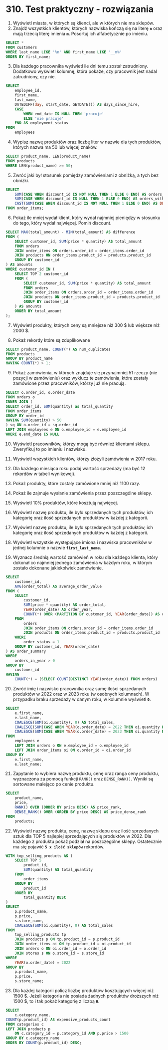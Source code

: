 # 310. Test praktyczny - rozwiązania

1. Wyświetl miasta, w których są klienci, ale w których nie ma sklepów.
2. Znajdź wszystkich klientów, których nazwiska kończą się na literę **`n`** oraz mają trzecią literę imienia **`m`**. Posortuj ich alfabetycznie po imieniu.

```sql
SELECT *
FROM customers
WHERE last_name LIKE '%n' AND first_name LIKE '__m%'
ORDER BY first_name;
```

3. Dla każdego pracownika wyświetl ile dni temu został zatrudniony. Dodatkowo wyświetl kolumnę, która pokaże, czy pracownik jest nadal zatrudniony, czy nie.

```sql
SELECT 
    employee_id, 
    first_name, 
    last_name, 
    DATEDIFF(day, start_date, GETDATE()) AS days_since_hire,
    CASE
        WHEN end_date IS NULL THEN 'pracuje'
        ELSE 'nie pracuje'
    END AS employment_status
FROM 
    employees
```


4. Wypisz nazwę produktów oraz liczbę liter w nazwie dla tych produktów, których nazwa ma 50 lub więcej znaków.

```sql
SELECT product_name, LEN(product_name)
FROM products
WHERE LEN(product_name) >= 50;
```

5. Zwróć jaki był stosunek pomiędzy zamówieniami z obniżką, a tych bez obniżki.

```sql
SELECT
	SUM(CASE WHEN discount_id IS NOT NULL THEN 1 ELSE 0 END) AS orders_with_discount,
	SUM(CASE WHEN discount_id IS NULL THEN 1 ELSE 0 END) AS orders_without_discount,
	CAST(SUM(CASE WHEN discount_id IS NOT NULL THEN 1 ELSE 0 END) AS DECIMAL) / CAST(SUM(CASE WHEN discount_id IS NULL THEN 1 ELSE 0 END) AS DECIMAL) AS discount_ratio
FROM order_items;
```

6. Pokaż ile mniej wydał klient, który wydał najmniej pieniędzy w stosunku do tego, który wydał najwięcej. Pomiń discount.

```sql
SELECT MAX(total_amount) - MIN(total_amount) AS difference
FROM (
    SELECT customer_id, SUM(price * quantity) AS total_amount
    FROM orders
    JOIN order_items ON orders.order_id = order_items.order_id
    JOIN products ON order_items.product_id = products.product_id
    GROUP BY customer_id
) AS amounts
WHERE customer_id IN (
    SELECT TOP 2 customer_id
    FROM (
        SELECT customer_id, SUM(price * quantity) AS total_amount
        FROM orders
        JOIN order_items ON orders.order_id = order_items.order_id
        JOIN products ON order_items.product_id = products.product_id
        GROUP BY customer_id
    ) AS amounts
    ORDER BY total_amount
);
```

7.  Wyświetl produkty, których ceny są mniejsze niż 300 $ lub większe niż 2000 $.

8. Pokaż rekordy które są zduplikowane

```sql
SELECT product_name, COUNT(*) AS num_duplicates
FROM products
GROUP BY product_name
HAVING COUNT(*) > 1;
```

9. Pokaż zamówienia, w których znajduje się przynajmniej 51 rzeczy (nie pozycji w zamówieniu) oraz wyklucz te zamówienia, które zostały zamówione przez pracowników, którzy już nie pracują.

```sql
SELECT o.order_id, o.order_date
FROM orders o
INNER JOIN (
SELECT order_id, SUM(quantity) as total_quantity
FROM order_items
GROUP BY order_id
HAVING SUM(quantity) > 50
) sq ON o.order_id = sq.order_id
LEFT JOIN employees e ON o.employee_id = e.employee_id
WHERE e.end_date IS NULL
```

10.  Wyświetl pracowników, którzy mogą być również klientami sklepu. Zweryfikuj to po imieniu i nazwisku.

11.  Wyświetl wszystkich klientów, którzy złożyli zamówienia w 2017 roku.

12. Dla każdego miesiąca roku podaj wartość sprzedaży (ma być 12 rekordów w tabeli wynikowej).

13. Pokaż produkty, które zostały zamówione mniej niż 1100 razy.

14. Pokaż ile zajmuje wysłanie zamówienia przez poszczególne sklepy.

15. Wyświetl 10% produktów, które kosztują najwięcej.

16. Wyświetl nazwę produktu, ile było sprzedanych tych produktów, ich kategorię oraz ilość sprzedanych produktów w każdej z kategorii.

17. Wyświetl nazwę produktu, ile było sprzedanych tych produktów, ich kategorię oraz ilość sprzedanych produktów w każdej z kategorii.

18. Wyświetl wszystkie występujące imiona i nazwiska pracowników w jednej kolumnie o nazwie **`first_last_name`**.

19. Wyznacz średnią wartość zamówień w roku dla każdego klienta, który dokonał co najmniej jednego zamówienia w każdym roku, w którym zostało dokonane jakiekolwiek zamówienie.

```sql
SELECT 
    customer_id, 
    AVG(order_total) AS average_order_value
FROM (
    SELECT 
        customer_id, 
        SUM(price * quantity) AS order_total, 
        YEAR(order_date) AS order_year,
        COUNT(*) OVER (PARTITION BY customer_id, YEAR(order_date)) AS orders_in_year
    FROM 
        orders 
        JOIN order_items ON orders.order_id = order_items.order_id 
        JOIN products ON order_items.product_id = products.product_id
    WHERE 
        order_status = 1
	GROUP BY customer_id, YEAR(order_date)
) AS order_summary
WHERE 
    orders_in_year > 0
GROUP BY 
    customer_id
HAVING 
    COUNT(*) = (SELECT COUNT(DISTINCT YEAR(order_date)) FROM orders)
```


20. Zwróć imię i nazwisko pracownika oraz sumę ilości sprzedanych produktów w 2022 oraz w 2023 roku (w osobnych kolumnach). W przypadku braku sprzedaży w danym roku, w kolumnie wyświetl **`0`**. 

```sql
SELECT 
    e.first_name, 
    e.last_name, 
    COALESCE(SUM(oi.quantity), 0) AS total_sales,
    COALESCE(SUM(CASE WHEN YEAR(o.order_date) = 2022 THEN oi.quantity ELSE 0 END), 0) AS sales_2022,
    COALESCE(SUM(CASE WHEN YEAR(o.order_date) = 2023 THEN oi.quantity ELSE 0 END), 0) AS sales_2023
FROM 
    employees e 
    LEFT JOIN orders o ON e.employee_id = o.employee_id
    LEFT JOIN order_items oi ON o.order_id = oi.order_id
GROUP BY 
    e.first_name, 
    e.last_name;
```

21. Zapytanie to wybiera nazwę produktu, cenę oraz ranga ceny produktu, wyznaczona za pomocą funkcji `RANK()` oraz `DENSE_RANK()`. Wyniki są sortowane malejąco po cenie produktu.

```sql
SELECT 
    product_name, 
    price, 
    RANK() OVER (ORDER BY price DESC) AS price_rank, 
    DENSE_RANK() OVER (ORDER BY price DESC) AS price_dense_rank
FROM 
    products;
```

22. Wyświetl nazwę produktu, cenę, nazwę sklepu oraz ilość sprzedanych sztuk dla TOP 5 najlepiej sprzedających się produktów w 2022. Dla każdego z produktu pokaż podział na poszczególne sklepy. Ostatecznie ma się pojawić **`5 x ilość sklepów`** rekordów.

```sql
WITH top_selling_products AS (
    SELECT TOP 5
        product_id,
        SUM(quantity) AS total_quantity
    FROM 
        order_items
    GROUP BY 
        product_id
    ORDER BY 
        total_quantity DESC
)
SELECT 
    p.product_name, 
    p.price,
    s.store_name,
    COALESCE(SUM(oi.quantity), 0) AS total_sales
FROM 
    top_selling_products tp 
    JOIN products p ON tp.product_id = p.product_id
    JOIN order_items oi ON tp.product_id = oi.product_id
    JOIN orders o ON oi.order_id = o.order_id
    JOIN stores s ON o.store_id = s.store_id
WHERE 
    YEAR(o.order_date) = 2022
GROUP BY 
    p.product_name, 
    p.price,
    s.store_name;
```

23. Dla każdej kategorii policz liczbę produktów kosztujących więcej niż 1500 $. Jeżeli kategoria nie posiada żadnych produktów droższych niż 1500 $, to i tak pokaż kategorię z liczbą **`0`**.

```sql
SELECT
	c.category_name,
COUNT(p.product_id) AS expensive_products_count
FROM categories c
LEFT JOIN products p
	ON c.category_id = p.category_id AND p.price > 1500
GROUP BY c.category_name
ORDER BY COUNT(p.product_id) DESC;
```